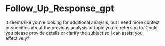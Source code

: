 # Follow_Up_Response_gpt

It seems like you're looking for additional analysis, but I need more context or specifics about the previous analysis or topic you're referring to. Could you please provide details or clarify the subject so I can assist you effectively?